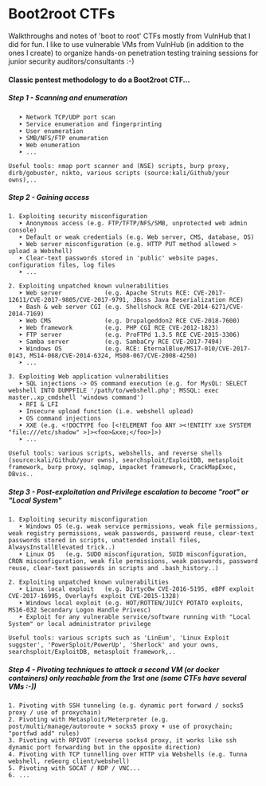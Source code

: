 # Boot2root CTFs

Walkthroughs and notes of 'boot to root' CTFs mostly from VulnHub that I did for fun. I like to use vulnerable VMs from VulnHub (in addition to the ones I create) to organize hands-on penetration testing training sessions for junior security auditors/consultants :-)


#### Classic pentest methodology to do a Boot2root CTF...

##### Step 1 - Scanning and enumeration
```
   ➤ Network TCP/UDP port scan
   ➤ Service enumeration and fingerprinting
   ➤ User enumeration
   ➤ SMB/NFS/FTP enumeration
   ➤ Web enumeration
   ➤ ...
   
Useful tools: nmap port scanner and (NSE) scripts, burp proxy, dirb/gobuster, nikto, various scripts (source:kali/Github/your owns),..
```
##### Step 2 - Gaining access
```
1. Exploiting security misconfiguration
   ➤ Anonymous access (e.g. FTP/TFTP/NFS/SMB, unprotected web admin console)
   ➤ Default or weak credentials (e.g. Web server, CMS, database, OS)
   ➤ Web server misconfiguration (e.g. HTTP PUT method allowed > upload a Webshell)
   ➤ Clear-text passwords stored in 'public' website pages, configuration files, log files
   ➤ ...
   
2. Exploiting unpatched known vulnerabilities 
   ➤ Web server            (e.g. Apache Struts RCE: CVE-2017-12611/CVE-2017-9805/CVE-2017-9791, JBoss Java Deserialization RCE)
   ➤ Bash & web server CGI (e.g. Shellshock RCE CVE-2014-6271/CVE-2014-7169)
   ➤ Web CMS               (e.g. Drupalgeddon2 RCE CVE-2018-7600)
   ➤ Web framework         (e.g. PHP CGI RCE CVE-2012-1823)
   ➤ FTP server            (e.g. ProFTPd 1.3.5 RCE CVE-2015-3306)
   ➤ Samba server          (e.g. SambaCry RCE CVE-2017-7494)
   ➤ Windows OS            (e.g. RCE: EternalBlue/MS17-010/CVE-2017-0143, MS14-068/CVE-2014-6324, MS08-067/CVE-2008-4250)
   ➤ ...
   
3. Exploiting Web application vulnerabilities
   ➤ SQL injections -> OS command execution (e.g. for MysQL: SELECT webshell INTO DUMPFILE '/path/to/webshell.php'; MSSQL: exec master..xp_cmdshell 'windows command')
   ➤ RFI & LFI
   ➤ Insecure upload function (i.e. webshell upload)
   ➤ OS command injections
   ➤ XXE (e.g. <!DOCTYPE foo [<!ELEMENT foo ANY ><!ENTITY xxe SYSTEM "file:///etc/shadow" >]><foo>&xxe;</foo>]>)
   ➤ ...
   
Useful tools: various scripts, webshells, and reverse shells (source:kali/Github/your owns), searchsploit/ExploitDB, metasploit framework, burp proxy, sqlmap, impacket framework, CrackMapExec, DBvis..
```
##### Step 3 - Post-exploitation and Privilege escalation to become "root" or "Local System"
```
1. Exploiting security misconfiguration
   ➤ Windows OS (e.g. weak service permissions, weak file permissions, weak registry permissions, weak passwords, password reuse, clear-text passwords stored in scripts, unattended install files, AlwaysInstallElevated trick..)
   ➤ Linux OS   (e.g. SUDO misconfiguration, SUID misconfiguration, CRON misconfiguration, weak file permissions, weak passwords, password reuse, clear-text passwords in scripts and .bash_history..)
   
2. Exploiting unpatched known vulnerabilities 
   ➤ Linux local exploit   (e.g. Dirtyc0w CVE-2016-5195, eBPF exploit CVE-2017-16995, Overlayfs exploit CVE-2015-1328)
   ➤ Windows local exploit (e.g. HOT/ROTTEN/JUICY POTATO exploits, MS16-032 Secondary Logon Handle Privesc)
   ➤ Exploit for any vulnerable service/software running with "Local System" or local administrator privilege
   
Useful tools: various scripts such as 'LinEum', 'Linux Exploit suggster', 'PowerSploit/PowerUp', 'Sherlock' and your owns,  searchsploit/ExploitDB, metasploit framework,..
```

##### Step 4 - Pivoting techniques to attack a second VM (or docker containers) only reachable from the 1rst one (some CTFs have several VMs :-))
```
1. Pivoting with SSH tunneling (e.g. dynamic port forward / socks5 proxy / use of proxychain)
2. Pivoting with Metasploit/Meterpreter (e.g. post/multi/manage/autoroute + socks5 proxy + use of proxychain; "portfwd add" rules)
3. Pivoting with RPIVOT (reverse socks4 proxy, it works like ssh dynamic port forwarding but in the opposite direction)
4. Pivoting with TCP tunnelling over HTTP via Webshells (e.g. Tunna webshell, reGeorg client/webshell)
5. Pivoting with SOCAT / RDP / VNC...
6. ...
```
